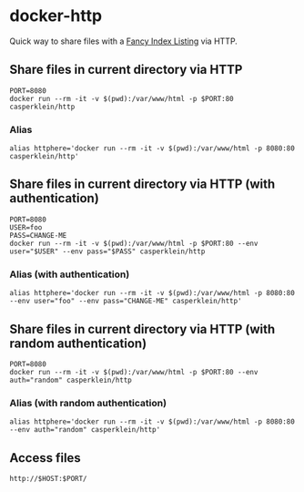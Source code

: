 # docker-http

Quick way to share files with a [Fancy Index Listing](https://github.com/Vestride/fancy-index/) via HTTP.

## Share files in current directory via HTTP

    PORT=8080
    docker run --rm -it -v $(pwd):/var/www/html -p $PORT:80 casperklein/http

### Alias

    alias httphere='docker run --rm -it -v $(pwd):/var/www/html -p 8080:80 casperklein/http'

## Share files in current directory via HTTP (with authentication)

    PORT=8080
    USER=foo
    PASS=CHANGE-ME
    docker run --rm -it -v $(pwd):/var/www/html -p $PORT:80 --env user="$USER" --env pass="$PASS" casperklein/http

### Alias (with authentication)
    
    alias httphere='docker run --rm -it -v $(pwd):/var/www/html -p 8080:80 --env user="foo" --env pass="CHANGE-ME" casperklein/http'

## Share files in current directory via HTTP (with random authentication)

    PORT=8080
    docker run --rm -it -v $(pwd):/var/www/html -p $PORT:80 --env auth="random" casperklein/http

### Alias (with random authentication)

    alias httphere='docker run --rm -it -v $(pwd):/var/www/html -p 8080:80 --env auth="random" casperklein/http'

## Access files

    http://$HOST:$PORT/
